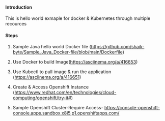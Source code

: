  
#### Introduction

This is hello world exmaple for docker & Kubernetes through multiple recources

#### Steps

1. Sample Java hello world Docker file (https://github.com/shaik-byte/Sample_Java_Docker-file/blob/main/Dockerfile)

2. Use Docker to build Image(https://asciinema.org/a/416653)

3. Use Kubectl to pull image & run the application (https://asciinema.org/a/416651)

4. Create & Access Openshift Instance (https://www.redhat.com/en/technologies/cloud-computing/openshift/try-it#)

5. Sample Openshift Cluster-Require Access- https://console-openshift-console.apps.sandbox.x8i5.p1.openshiftapps.com/

 
